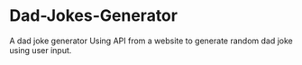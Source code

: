 # Dad-Jokes-Generator
A dad joke generator
Using API from a website to generate random dad joke using user input.
